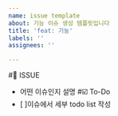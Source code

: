 ```yaml
---
name: issue template
about: 기능 이슈 생성 템플릿입니다
title: 'feat: 기능'
labels: ''
assignees: ''

---
```


#💬 ISSUE
- 어떤 이슈인지 설명
#☑️ To-Do
- [ ]이슈에서 세부 todo list 작성
